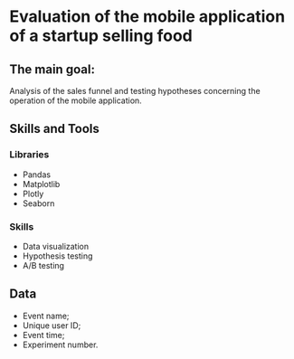 # Evaluation of the mobile application of a startup selling food

## The main goal:

Analysis of the sales funnel and testing hypotheses concerning  the operation of the mobile application.

## Skills and Tools

### Libraries 
- Pandas 
- Matplotlib
- Plotly
- Seaborn 
### Skills
- Data visualization
- Hypothesis testing
- A/B testing

## Data
- Event name;
- Unique user ID;
- Event time;
- Experiment number.
